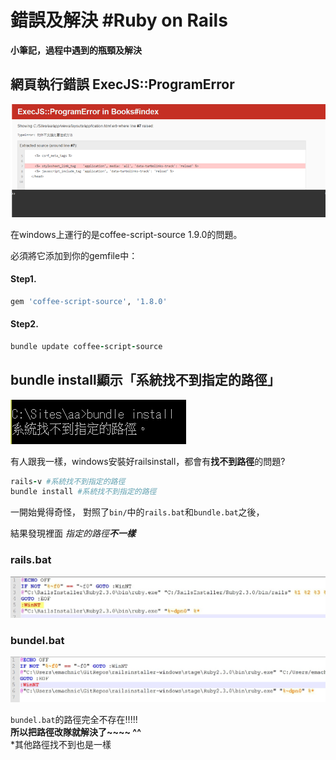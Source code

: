 # 錯誤及解決 #Ruby on Rails
**小筆記，過程中遇到的瓶頸及解決**

## 網頁執行錯誤 ExecJS::ProgramError
![image](https://github.com/momo200e/error_and_solve-ruby-on-rails/blob/master/errror.png)

在windows上運行的是coffee-script-source 1.9.0的問題。

必須將它添加到你的gemfile中：

#### Step1.
```rb
gem 'coffee-script-source', '1.8.0'
```

#### Step2.
```rb
bundle update coffee-script-source
```
## bundle install顯示「系統找不到指定的路徑」
![image](https://github.com/momo200e/error_and_solve-ruby-on-rails/blob/master/errror2.jpg)

有人跟我一樣，windows安裝好railsinstall，都會有**找不到路徑**的問題?
```rb
rails-v #系統找不到指定的路徑
bundle install #系統找不到指定的路徑
```
一開始覺得奇怪，
對照了`bin/`中的`rails.bat`和`bundle.bat`之後，

結果發現裡面 _指定的路徑**不一樣**_ 
### rails.bat
![image](https://github.com/momo200e/error_and_solve-ruby-on-rails/blob/master/errror3.jpg)
### bundel.bat
![image](https://github.com/momo200e/error_and_solve-ruby-on-rails/blob/master/errror4.jpg)

`bundel.bat`的路徑完全不存在!!!!!     
**所以把路徑改隊就解決了~~~~ ^^**        
*其他路徑找不到也是一樣
